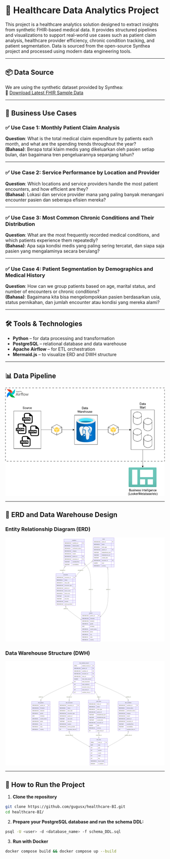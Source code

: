 # 🏥 Healthcare Data Analytics Project

This project is a healthcare analytics solution designed to extract insights from synthetic FHIR-based medical data. It provides structured pipelines and visualizations to support real-world use cases such as patient claim analysis, healthcare provider efficiency, chronic condition tracking, and patient segmentation. Data is sourced from the open-source Synthea project and processed using modern data engineering tools.

---

## 📦 Data Source

We are using the synthetic dataset provided by Synthea:  
🔗 [Download Latest FHIR Sample Data](https://synthetichealth.github.io/synthea-sample-data/downloads/latest/synthea_sample_data_fhir_latest.zip)

---

## 🎯 Business Use Cases

### ✅ Use Case 1: Monthly Patient Claim Analysis
**Question**: What is the total medical claim expenditure by patients each month, and what are the spending trends throughout the year?  
**(Bahasa)**: Berapa total klaim medis yang dikeluarkan oleh pasien setiap bulan, dan bagaimana tren pengeluarannya sepanjang tahun?

---

### ✅ Use Case 2: Service Performance by Location and Provider
**Question**: Which locations and service providers handle the most patient encounters, and how efficient are they?  
**(Bahasa)**: Lokasi dan service provider mana yang paling banyak menangani encounter pasien dan seberapa efisien mereka?

---

### ✅ Use Case 3: Most Common Chronic Conditions and Their Distribution
**Question**: What are the most frequently recorded medical conditions, and which patients experience them repeatedly?  
**(Bahasa)**: Apa saja kondisi medis yang paling sering tercatat, dan siapa saja pasien yang mengalaminya secara berulang?

---

### ✅ Use Case 4: Patient Segmentation by Demographics and Medical History
**Question**: How can we group patients based on age, marital status, and number of encounters or chronic conditions?  
**(Bahasa)**: Bagaimana kita bisa mengelompokkan pasien berdasarkan usia, status pernikahan, dan jumlah encounter atau kondisi yang mereka alami?

---

## 🛠 Tools & Technologies

- **Python** – for data processing and transformation  
- **PostgreSQL** – relational database and data warehouse  
- **Apache Airflow** – for ETL orchestration  
- **Mermaid.js** – to visualize ERD and DWH structure  

---

## 📊 Data Pipeline

![Data Pipeline](assets/pipeline.png)

---

## 🧱 ERD and Data Warehouse Design

### Entity Relationship Diagram (ERD)
![ERD](assets/erd.png)

### Data Warehouse Structure (DWH)
![DWH](assets/dwh.png)

---

## 🚀 How to Run the Project

1. **Clone the repository**

```bash
git clone https://github.com/gugusx/healthcare-BI.git
cd healthcare-BI/
```

2. **Prepare your PostgreSQL database and run the schema DDL:**
```bash
psql -U <user> -d <database_name> -f schema_DDL.sql
```

3. **Run with Docker**
```bash
docker compose build && docker compose up --build
```
